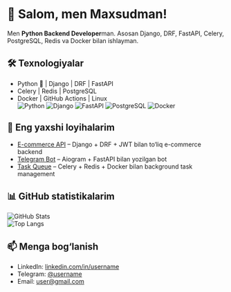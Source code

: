 # 👋 Salom, men Maxsudman!  

Men **Python Backend Developer**man. Asosan Django, DRF, FastAPI, Celery, PostgreSQL, Redis va Docker bilan ishlayman.  
## 🛠️ Texnologiyalar

- Python 🐍 | Django | DRF | FastAPI  
- Celery | Redis | PostgreSQL  
- Docker | GitHub Actions | Linux  
![Python](https://img.shields.io/badge/Python-3776AB?style=flat&logo=python&logoColor=white)
![Django](https://img.shields.io/badge/Django-092E20?style=flat&logo=django&logoColor=white)
![FastAPI](https://img.shields.io/badge/FastAPI-009688?style=flat&logo=fastapi&logoColor=white)
![PostgreSQL](https://img.shields.io/badge/PostgreSQL-336791?style=flat&logo=postgresql&logoColor=white)
![Docker](https://img.shields.io/badge/Docker-2496ED?style=flat&logo=docker&logoColor=white)
## 🚀 Eng yaxshi loyihalarim  

- [E-commerce API](https://github.com/username/ecommerce-api) – Django + DRF + JWT bilan to‘liq e-commerce backend  
- [Telegram Bot](https://github.com/username/telegram-bot) – Aiogram + FastAPI bilan yozilgan bot  
- [Task Queue](https://github.com/username/task-queue) – Celery + Redis + Docker bilan background task management  
## 📊 GitHub statistikalarim  

![GitHub Stats](https://github-readme-stats.vercel.app/api?username=username&show_icons=true&theme=radical)  
![Top Langs](https://github-readme-stats.vercel.app/api/top-langs/?username=username&layout=compact&theme=radical)  
## 📫 Menga bog‘lanish  

- LinkedIn: [linkedin.com/in/username](https://linkedin.com/in/username)  
- Telegram: [@username](https://t.me/username)  
- Email: user@gmail.com  

